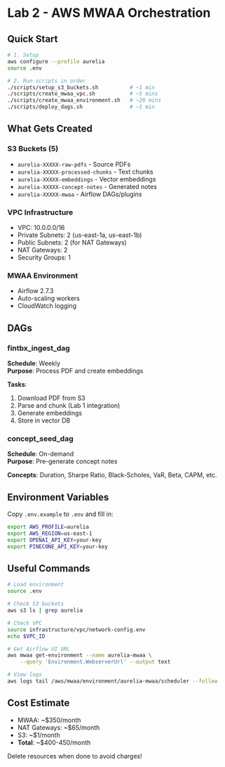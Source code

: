 # Lab 2 - AWS MWAA Orchestration

## Quick Start
```bash
# 1. Setup
aws configure --profile aurelia
source .env

# 2. Run scripts in order
./scripts/setup_s3_buckets.sh          # ~1 min
./scripts/create_mwaa_vpc.sh           # ~5 mins
./scripts/create_mwaa_environment.sh   # ~20 mins
./scripts/deploy_dags.sh               # ~1 min
```

## What Gets Created

### S3 Buckets (5)
- `aurelia-XXXXX-raw-pdfs` - Source PDFs
- `aurelia-XXXXX-processed-chunks` - Text chunks
- `aurelia-XXXXX-embeddings` - Vector embeddings
- `aurelia-XXXXX-concept-notes` - Generated notes
- `aurelia-XXXXX-mwaa` - Airflow DAGs/plugins

### VPC Infrastructure
- VPC: 10.0.0.0/16
- Private Subnets: 2 (us-east-1a, us-east-1b)
- Public Subnets: 2 (for NAT Gateways)
- NAT Gateways: 2
- Security Groups: 1

### MWAA Environment
- Airflow 2.7.3
- Auto-scaling workers
- CloudWatch logging

## DAGs

### fintbx_ingest_dag
**Schedule**: Weekly  
**Purpose**: Process PDF and create embeddings

**Tasks**:
1. Download PDF from S3
2. Parse and chunk (Lab 1 integration)
3. Generate embeddings
4. Store in vector DB

### concept_seed_dag
**Schedule**: On-demand  
**Purpose**: Pre-generate concept notes

**Concepts**: Duration, Sharpe Ratio, Black-Scholes, VaR, Beta, CAPM, etc.

## Environment Variables

Copy `.env.example` to `.env` and fill in:
```bash
export AWS_PROFILE=aurelia
export AWS_REGION=us-east-1
export OPENAI_API_KEY=your-key
export PINECONE_API_KEY=your-key
```

## Useful Commands
```bash
# Load environment
source .env

# Check S3 buckets
aws s3 ls | grep aurelia

# Check VPC
source infrastructure/vpc/network-config.env
echo $VPC_ID

# Get Airflow UI URL
aws mwaa get-environment --name aurelia-mwaa \
    --query 'Environment.WebserverUrl' --output text

# View logs
aws logs tail /aws/mwaa/environment/aurelia-mwaa/scheduler --follow
```

## Cost Estimate
- MWAA: ~$350/month
- NAT Gateways: ~$65/month  
- S3: ~$1/month
- **Total**: ~$400-450/month

Delete resources when done to avoid charges!
